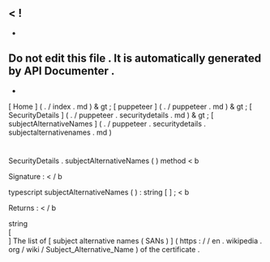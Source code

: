 <
!
-
-
Do
not
edit
this
file
.
It
is
automatically
generated
by
API
Documenter
.
-
-
>
[
Home
]
(
.
/
index
.
md
)
&
gt
;
[
puppeteer
]
(
.
/
puppeteer
.
md
)
&
gt
;
[
SecurityDetails
]
(
.
/
puppeteer
.
securitydetails
.
md
)
&
gt
;
[
subjectAlternativeNames
]
(
.
/
puppeteer
.
securitydetails
.
subjectalternativenames
.
md
)
#
#
SecurityDetails
.
subjectAlternativeNames
(
)
method
<
b
>
Signature
:
<
/
b
>
typescript
subjectAlternativeNames
(
)
:
string
[
]
;
<
b
>
Returns
:
<
/
b
>
string
\
[
\
]
The
list
of
[
subject
alternative
names
(
SANs
)
]
(
https
:
/
/
en
.
wikipedia
.
org
/
wiki
/
Subject_Alternative_Name
)
of
the
certificate
.
